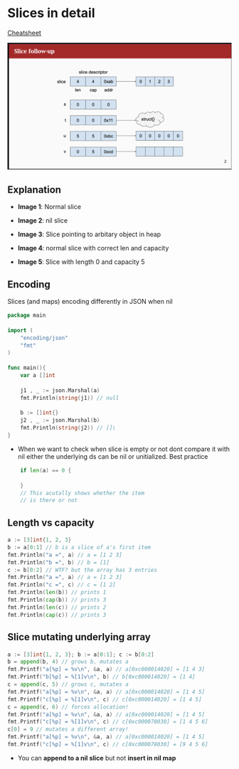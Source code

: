# Slices in detail

[Cheatsheet](https://ueokande.github.io/go-slice-tricks/)


![Slices in detail](../images/slice-detail.png)

## Explanation

- **Image 1**: Normal slice

- **Image 2**: nil slice

- **Image 3**: Slice pointing to arbitary object in heap

- **Image 4**: normal slice with correct len and capacity

- **Image 5**: Slice with length 0 and capacity 5

## Encoding

Slices (and maps) encoding differently in JSON when nil

```go
package main

import (
    "encoding/json"
    "fmt"
)

func main(){
    var a []int

    j1 , _ := json.Marshal(a)
    fmt.Println(string(j1)) // null

    b := []int{}
    j2 , _ := json.Marshal(b)
    fmt.Println(string(j2)) // []\
}
```
- When we want to check when slice is empty or not dont compare it with nil either the underlying ds can be nil or unitialized. Best practice

```go
    if len(a) == 0 {

    }
    // This acutally shows whether the item
    // is there or not
```

## Length vs capacity

```go
a := [3]int{1, 2, 3}
b := a[0:1] // b is a slice of a's first item
fmt.Println("a =", a) // a = [1 2 3]
fmt.Println("b =", b) // b = [1]
c := b[0:2] // WTF? but the array has 3 entries
fmt.Println("a =", a) // a = [1 2 3]
fmt.Println("c =", c) // c = [1 2]
fmt.Println(len(b)) // prints 1
fmt.Println(cap(b)) // prints 3
fmt.Println(len(c)) // prints 2
fmt.Println(cap(c)) // prints 3

```

## Slice mutating underlying array

```go
a := [3]int{1, 2, 3}; b := a[0:1]; c := b[0:2]
b = append(b, 4) // grows b, mutates a
fmt.Printf("a[%p] = %v\n", &a, a) // a[0xc000014020] = [1 4 3]
fmt.Printf("b[%p] = %[1]v\n", b) // b[0xc000014020] = [1 4]
c = append(c, 5) // grows c, mutates a
fmt.Printf("a[%p] = %v\n", &a, a) // a[0xc000014020] = [1 4 5]
fmt.Printf("c[%p] = %[1]v\n", c) // c[0xc000014020] = [1 4 5]
c = append(c, 6) // forces allocation!
fmt.Printf("a[%p] = %v\n", &a, a) // a[0xc000014020] = [1 4 5]
fmt.Printf("c[%p] = %[1]v\n", c) // c[0xc000078030] = [1 4 5 6]
c[0] = 9 // mutates a different array!
fmt.Printf("a[%p] = %v\n", &a, a) // a[0xc000014020] = [1 4 5]
fmt.Printf("c[%p] = %[1]v\n", c) // c[0xc000078030] = [9 4 5 6]
```

- You can **append to a nil slice** but not **insert in nil map**